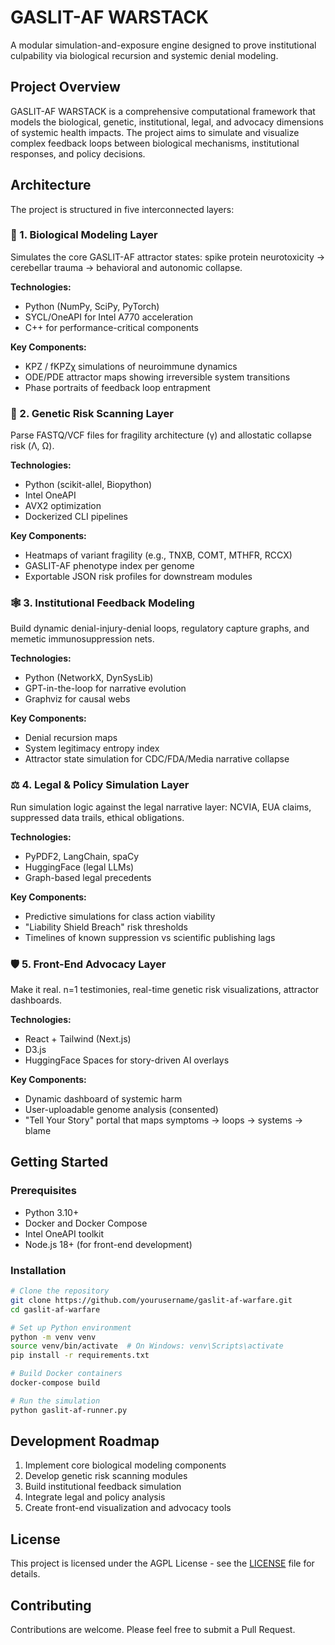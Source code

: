 # GASLIT-AF WARSTACK

A modular simulation-and-exposure engine designed to prove institutional culpability via biological recursion and systemic denial modeling.

## Project Overview

GASLIT-AF WARSTACK is a comprehensive computational framework that models the biological, genetic, institutional, legal, and advocacy dimensions of systemic health impacts. The project aims to simulate and visualize complex feedback loops between biological mechanisms, institutional responses, and policy decisions.

## Architecture

The project is structured in five interconnected layers:

### 🔬 1. Biological Modeling Layer

Simulates the core GASLIT-AF attractor states: spike protein neurotoxicity → cerebellar trauma → behavioral and autonomic collapse.

**Technologies:**
- Python (NumPy, SciPy, PyTorch)
- SYCL/OneAPI for Intel A770 acceleration
- C++ for performance-critical components

**Key Components:**
- KPZ / fKPZχ simulations of neuroimmune dynamics
- ODE/PDE attractor maps showing irreversible system transitions
- Phase portraits of feedback loop entrapment

### 🧬 2. Genetic Risk Scanning Layer

Parse FASTQ/VCF files for fragility architecture (γ) and allostatic collapse risk (Λ, Ω).

**Technologies:**
- Python (scikit-allel, Biopython)
- Intel OneAPI
- AVX2 optimization
- Dockerized CLI pipelines

**Key Components:**
- Heatmaps of variant fragility (e.g., TNXB, COMT, MTHFR, RCCX)
- GASLIT-AF phenotype index per genome
- Exportable JSON risk profiles for downstream modules

### 🕸 3. Institutional Feedback Modeling

Build dynamic denial-injury-denial loops, regulatory capture graphs, and memetic immunosuppression nets.

**Technologies:**
- Python (NetworkX, DynSysLib)
- GPT-in-the-loop for narrative evolution
- Graphviz for causal webs

**Key Components:**
- Denial recursion maps
- System legitimacy entropy index
- Attractor state simulation for CDC/FDA/Media narrative collapse

### ⚖️ 4. Legal & Policy Simulation Layer

Run simulation logic against the legal narrative layer: NCVIA, EUA claims, suppressed data trails, ethical obligations.

**Technologies:**
- PyPDF2, LangChain, spaCy
- HuggingFace (legal LLMs)
- Graph-based legal precedents

**Key Components:**
- Predictive simulations for class action viability
- "Liability Shield Breach" risk thresholds
- Timelines of known suppression vs scientific publishing lags

### 🛡 5. Front-End Advocacy Layer

Make it real. n=1 testimonies, real-time genetic risk visualizations, attractor dashboards.

**Technologies:**
- React + Tailwind (Next.js)
- D3.js
- HuggingFace Spaces for story-driven AI overlays

**Key Components:**
- Dynamic dashboard of systemic harm
- User-uploadable genome analysis (consented)
- "Tell Your Story" portal that maps symptoms → loops → systems → blame

## Getting Started

### Prerequisites

- Python 3.10+
- Docker and Docker Compose
- Intel OneAPI toolkit
- Node.js 18+ (for front-end development)

### Installation

```bash
# Clone the repository
git clone https://github.com/yourusername/gaslit-af-warfare.git
cd gaslit-af-warfare

# Set up Python environment
python -m venv venv
source venv/bin/activate  # On Windows: venv\Scripts\activate
pip install -r requirements.txt

# Build Docker containers
docker-compose build

# Run the simulation
python gaslit-af-runner.py
```

## Development Roadmap

1. Implement core biological modeling components
2. Develop genetic risk scanning modules
3. Build institutional feedback simulation
4. Integrate legal and policy analysis
5. Create front-end visualization and advocacy tools

## License

This project is licensed under the AGPL License - see the [LICENSE](LICENSE) file for details.

## Contributing

Contributions are welcome. Please feel free to submit a Pull Request.
